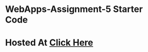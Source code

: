 # WebApps-Assignment-5 Starter Code
# Hosted At [Click Here](https://44-563-web-apps-f22.github.io/44563-webapps-assignment-5-SowmyaReddy513/insects.html)
